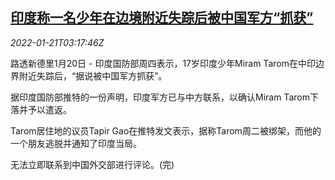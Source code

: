 <!--1642735862000-->
[印度称一名少年在边境附近失踪后被中国军方“抓获”](https://cn.reuters.com/article/india-china-border0120-thur-idCNKBS2JV08D)
------

<div><i>2022-01-21T03:17:46Z</i></div><p>路透新德里1月20日 - 印度国防部周四表示，17岁印度少年Miram Tarom在中印边界附近失踪后，“据说被中国军方抓获”。</p><p>据印度国防部推特的一份声明，印度军方已与中方联系，以确认Miram Tarom下落并予以遣返。</p><p>Tarom居住地的议员Tapir Gao在推特发文表示，据称Tarom周二被绑架，而他的一个朋友逃脱并通知了印度当局。</p><p>无法立即联系到中国外交部进行评论。(完)</p>
